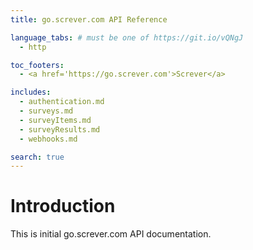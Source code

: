 ```yaml
---
title: go.screver.com API Reference

language_tabs: # must be one of https://git.io/vQNgJ
  - http

toc_footers:
  - <a href='https://go.screver.com'>Screver</a>

includes:
  - authentication.md
  - surveys.md
  - surveyItems.md
  - surveyResults.md
  - webhooks.md

search: true
---
```


# Introduction

This is initial go.screver.com API documentation.
